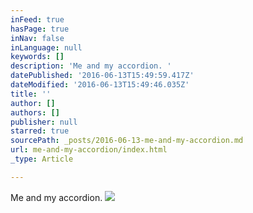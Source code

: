 ```yaml
---
inFeed: true
hasPage: true
inNav: false
inLanguage: null
keywords: []
description: 'Me and my accordion. '
datePublished: '2016-06-13T15:49:59.417Z'
dateModified: '2016-06-13T15:49:46.035Z'
title: ''
author: []
authors: []
publisher: null
starred: true
sourcePath: _posts/2016-06-13-me-and-my-accordion.md
url: me-and-my-accordion/index.html
_type: Article

---
```

Me and my accordion. ![](https://the-grid-user-content.s3-us-west-2.amazonaws.com/401129b2-5337-46e0-a3fa-513effd01bfb.jpg)